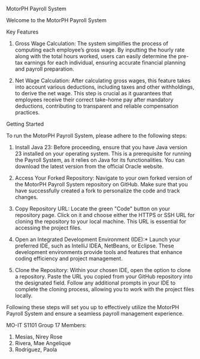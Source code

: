 MotorPH Payroll System

Welcome to the MotorPH Payroll System

Key Features

1. Gross Wage Calculation: The system simplifies the process of computing each employee’s gross wage. By inputting the hourly rate along with the total hours worked, users can easily determine the pre-tax earnings for each individual, ensuring accurate financial planning and payroll preparation.

2. Net Wage Calculation: After calculating gross wages, this feature takes into account various deductions, including taxes and other withholdings, to derive the net wage. This step is crucial as it guarantees that employees receive their correct take-home pay after mandatory deductions, contributing to transparent and reliable compensation practices.

Getting Started

To run the MotorPH Payroll System, please adhere to the following steps:

1. Install Java 23: Before proceeding, ensure that you have Java version 23 installed on your operating system. This is a prerequisite for running the Payroll System, as it relies on Java for its functionalities. You can download the latest version from the official Oracle website.

2. Access Your Forked Repository: Navigate to your own forked version of the MotorPH Payroll System repository on GitHub. Make sure that you have successfully created a fork to personalize the code and track changes.

3. Copy Repository URL: Locate the green "Code" button on your repository page. Click on it and choose either the HTTPS or SSH URL for cloning the repository to your local machine. This URL is essential for accessing the project files.

4. Open an Integrated Development Environment (IDE):* Launch your preferred IDE, such as IntelliJ IDEA, NetBeans, or Eclipse. These development environments provide tools and features that enhance coding efficiency and project management.

5. Clone the Repository:  Within your chosen IDE, open the option to clone a repository. Paste the URL you copied from your GitHub repository into the designated field. Follow any additional prompts in your IDE to complete the cloning process, allowing you to work with the project files locally.

Following these steps will set you up to effectively utilize the MotorPH Payroll System and ensure a seamless payroll management experience.

MO-IT S1101 Group 17 Members:
1. Mesias, Nirey Rose
2. Rivera, Mae Angelique
3. Rodriguez, Paola
